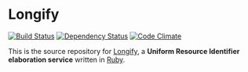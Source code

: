 # Longify

[![Build Status](https://secure.travis-ci.org/robinjam/longify.net.png)](http://travis-ci.org/robinjam/longify.net)
[![Dependency Status](https://gemnasium.com/robinjam/longify.net.png)](https://gemnasium.com/robinjam/longify.net)
[![Code Climate](https://codeclimate.com/github/robinjam/longify.net.png)](https://codeclimate.com/github/robinjam/longify.net)

This is the source repository for [Longify](http://longify.net), a **Uniform Resource Identifier elaboration service** written in [Ruby](http://ruby-lang.org).
